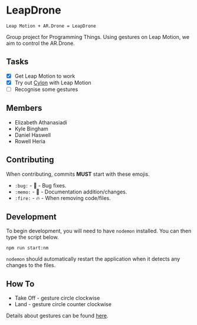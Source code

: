 # LeapDrone

`Leap Motion + AR.Drone = LeapDrone`

Group project for Programming Things. Using gestures on Leap Motion, we aim to control the AR.Drone.

## Tasks

- [x] Get Leap Motion to work
- [x] Try out [Cylon](https://github.com/hybridgroup/cylon/) with Leap Motion
- [ ] Recognise some gestures

## Members

- Elizabeth Athanasiadi
- Kyle Bingham
- Daniel Haswell
- Rowell Heria

## Contributing

When contributing, commits **MUST** start with these emojis.

- `:bug:` - :bug: - Bug fixes.
- `:memo:` - :memo: - Documentation addition/changes.
- `:fire:` - :fire: - When removing code/files.

## Development

To begin development, you will need to have `nodemon` installed. You can then type the script below.

```
npm run start:nm
```

`nodemon` should automatically restart the application when it detects any changes to the files.

## How To

- Take Off - gesture circle clockwise
- Land - gesture circle counter clockwise

Details about gestures can be found [here](https://developer.leapmotion.com/documentation/javascript/devguide/Leap_Gestures.html).
